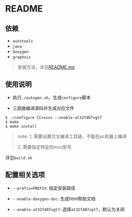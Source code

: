 # README

## 依赖

* `autotools`
* `java`
* `doxygen`
* `graphviz`

> 安装方法，详见[README.md](https://github.com/gnsyxiang/autotools_demo_lib/blob/main/README.md)

## 使用说明

* 执行`./autogen.sh`，生成`configure`脚本

* 三部曲编译源码并生成对应文件

```shell
$ ./configure CC=xxxx --enable-at32f407vgt7
$ make
$ make install
```

> note:
> 1, 需要设置交叉编译工具链，不能在pc机器上编译
>
> 2, 需要指定特定的mcu型号


详见`build.sh`


## 配置相关选项

* `--prefix=PREFIX`: 指定安装路径

* `--enable-doxygen-doc`: 生成html帮助文档

* `--enable-at32f407vgt7`: 选择`at32f407vgt7`，默认为关闭

